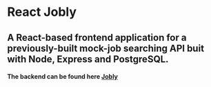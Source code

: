 # React Jobly

## A React-based frontend application for a previously-built mock-job searching API buit with Node, Express and PostgreSQL.
#### The backend can be found here [Jobly](https://github.com/langevinj/jobly)